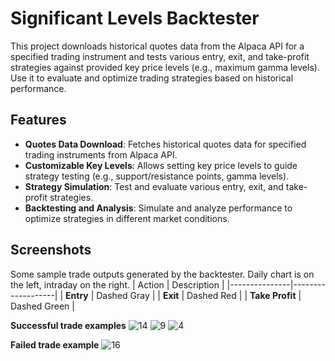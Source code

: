 # Significant Levels Backtester

This project downloads historical quotes data from the Alpaca API for a specified trading instrument and tests various entry, exit, and take-profit strategies against provided key price levels (e.g., maximum gamma levels). Use it to evaluate and optimize trading strategies based on historical performance.


## Features
- **Quotes Data Download**: Fetches historical quotes data for specified trading instruments from Alpaca API.
- **Customizable Key Levels**: Allows setting key price levels to guide strategy testing (e.g., support/resistance points, gamma levels).
- **Strategy Simulation**: Test and evaluate various entry, exit, and take-profit strategies.
- **Backtesting and Analysis**: Simulate and analyze performance to optimize strategies in different market conditions.


## Screenshots
Some sample trade outputs generated by the backtester. Daily chart is on the left, intraday on the right.
| Action        | Description       |
|---------------|-------------------|
| **Entry**     | Dashed Gray       |
| **Exit**      | Dashed Red        |
| **Take Profit** | Dashed Green    |

**Successful trade examples**
![14](https://github.com/user-attachments/assets/8cf516ed-6784-4e69-9e8f-4a79aa04ea01)
![9](https://github.com/user-attachments/assets/e337cb43-2629-4477-aeb1-961cebbb8bfc)
![4](https://github.com/user-attachments/assets/1b6c1f2d-5f13-4617-9a8e-f64e138ccbdd)

**Failed trade example**
![16](https://github.com/user-attachments/assets/c87034b8-9e73-4e92-800b-80b8960b7bfa)
